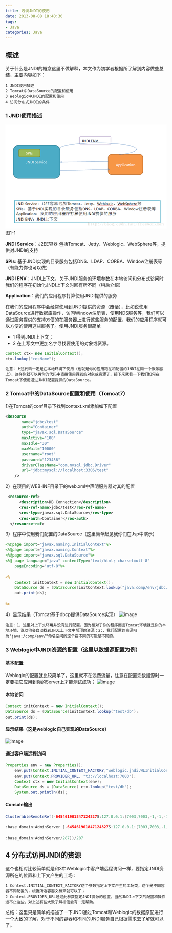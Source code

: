 ```yaml
---
title: 浅谈JNDI的使用
date: 2013-08-08 18:40:30
tags:
- Java
categories: Java
---
```

## 概述
关于什么是JNDI的概念这里不做解释，本文作为初学者根据所了解到内容做些总结，主要内容如下：

    1 JNDI使用描述
    2 Tomcat中DataSource的配置和使用
    3 Weblogic中JNDI的配置和使用
    4 访问分布式JNDI的条件

### 1 JNDI使用描述
![image](/imgs/jndi.png)
图1-1

**JNDI Service**：J2EE容器 包括Tomcat、Jetty、Weblogic、WebSphere等，提供对JNDI的支持

**SPIs**: 基于JNDI实现的目录服务包括DNS、LDAP、CORBA、Window注册表等（有能力你也可以做）

**JNDI ENV**：JNDI上下文，关于JNDI服务的环境参数在本地访问和分布式访问时我们的程序在初始化JNDI上下文时回有所不同（稍后介绍）

**Application**：我们的应用程序打算使用JNDI提供的服务
   
在我们的应用程序中会经常使用到JNDI提供的资源（废话），比如说使用DataSource进行数据库操作，访问Window注册表，使用NDS服务等，我们可以通过服务提供的支持方便的在服务器上进行这些服务的配置，我们的应用程序就可以方便的使用这些服务了。使用JNDI服务很简单
    
* 1 得到JNDI上下文；
* 2 在上写文中更加名字寻找要使用的对象或资源。

``` java
Context ctx= new InitialContext();
ctx.lookup("resName");
```
`注意：上述代码一定是在本地环境下使用（也就是你的应用跑在和配置的JNDI在同一个服务器上），这样你就可以再你的代码中直接使用得到的对象或资源了，接下来就看一下我们如何在Tomcat下使用通过JNDI配置提供的DataSource。`

### 2 Tomcat中的DataSource配置和使用（Tomcat7）
   1)在Tomcat的conf目录下找到context.xml添加如下配置
``` xml
<Resource 
       name="jdbc/test" 
       auth="Container" 
       type="javax.sql.DataSource"
       maxActive="100" 
       maxIdle="30" 
       maxWait="10000"
       username="root" 
       password="123456" 
       driverClassName="com.mysql.jdbc.Driver"
       url="jdbc:mysql://localhost:3306/test"
    />
```
   2）在项目的WEB-INF目录下的web.xml中声明服务器对其的配置
``` xml
 <resource-ref>
      <description>DB Connection</description>
      <res-ref-name>jdbc/test</res-ref-name>
      <res-type>javax.sql.DataSource</res-type>
      <res-auth>Container</res-auth>
  </resource-ref>
```
   3）程序中使用我们配置的DataSource（这里简单起见我你们在Jsp中演示）
```jsp
<%@page import="javax.naming.InitialContext"%>
<%@page import="javax.naming.Context"%>
<%@page import="javax.sql.DataSource"%>
<%@ page language="java" contentType="text/html; charset=utf-8"
	pageEncoding="utf-8"%>

<%
	Context initContext = new InitialContext();
	DataSource ds = (DataSource)initContext.lookup("java:comp/env/jdbc/test");
	out.print(ds);
	
%>
```
4）显示结果（Tomcat基于dbcp提供DataSource实现）
![image](http://img.blog.csdn.net/20130808181820937?watermark/2/text/aHR0cDovL2Jsb2cuY3Nkbi5uZXQvZnJlZXdvcmttYW4=/font/5a6L5L2T/fontsize/400/fill/I0JBQkFCMA==/dissolve/70/gravity/SouthEast)

`注意：1、这里对上下文环境并没有进行配置，因为相对于你的程序而言Tomcat环境就是你的本地环境，说以他会自动找到JNDI上下文中帮顶的资源；2:、我们配置的资源吗为"java:/comp/env/"命名空间的这个在不同的可能是不同的。`

### 3 Weblogic中JNDI资源的配置（这里以数据源配置为例）
#### 基本配置
Weblogic的配置就比较简单了，这里就不在浪费流量，注意在配置完数据源时一定要把它应用到你的Server上才能测试成功；
![image](http://img.blog.csdn.net/20130808180930515?watermark/2/text/aHR0cDovL2Jsb2cuY3Nkbi5uZXQvZnJlZXdvcmttYW4=/font/5a6L5L2T/fontsize/400/fill/I0JBQkFCMA==/dissolve/70/gravity/SouthEast)


#### 本地访问
```java
Context initContext = new InitialContext();
DataSource ds = (DataSource)initContext.lookup("test/db");
out.print(ds);
```
#### 显示结果（这是weblogic自己实现的DataSource）
![image](http://img.blog.csdn.net/20130808182118125?watermark/2/text/aHR0cDovL2Jsb2cuY3Nkbi5uZXQvZnJlZXdvcmttYW4=/font/5a6L5L2T/fontsize/400/fill/I0JBQkFCMA==/dissolve/70/gravity/SouthEast)
#### 通过客户端远程访问
```java
Properties env = new Properties();
	env.put(Context.INITIAL_CONTEXT_FACTORY,"weblogic.jndi.WLInitialContextFactory");
	env.put(Context.PROVIDER_URL, "t3://localhost:7003");
	Context ctx = new InitialContext(env);
	DataSource ds = (DataSource) ctx.lookup("test/db");
	System.out.println(ds);
```
#### Console输出
```java
ClusterableRemoteRef(-645461901847124827S:127.0.0.1:[7003,7003,-1,-1,-1,-1,-1]

:base_domain:AdminServer [-645461901847124827S:127.0.0.1:[7003,7003,-1,-1,-1,-1,-1]

:base_domain:AdminServer/287])/287
```

## 4 分布式访问JNDI的资源
这个也相对比较简单就是和3中Weblogic中客户端远程访问一样，要指定JNDI资源所在的位置和上下文产生的工场：

    1 Context.INITIAL_CONTEXT_FACTORY这个参数指定上下文产生的工场类，这个是不同容器不同配置的，根据所选容器文档来就可以了；
    2 Context.PROVIDER_URL通过此参数指定JNDI资源的位置。当然JNDI上下文的配置和操作远不止这些，对上述有些大致了解相信会有一定帮助。

总结：这里只是简单的描述了一下JNDI通过Tomcat和Weblogic的数据原配进行一个大致的了解，对于不同的容器和不同的JNDI服务自己根据需求去了解就可以了。


        


  
